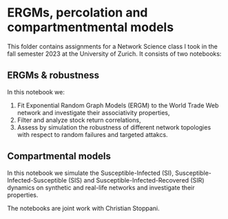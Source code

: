 # ERGMs, percolation and compartmentmental models
This folder contains assignments for a Network Science class I took in the fall semester 2023 at the University of Zurich. It consists of two notebooks:

## ERGMs & robustness
In this notebook we:
1. Fit Exponential Random Graph Models (ERGM) to the World Trade Web network and investigate their associativity properties,
2. Filter and analyze stock return correlations,
3. Assess by simulation the robustness of different network topologies with respect to random failures and targeted attakcs.

## Compartmental models
In this notebook we simulate the Susceptible-Infected (SI), Susceptible-Infected-Susceptible (SIS) and Susceptible-Infected-Recovered (SIR) dynamics on synthetic and real-life networks and investigate their properties.

The notebooks are joint work with Christian Stoppani. 
